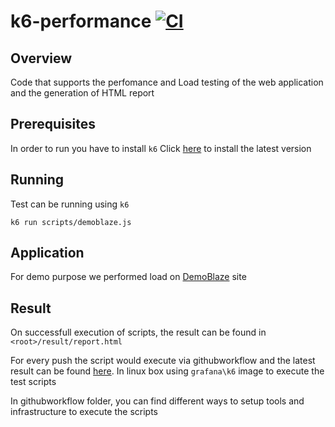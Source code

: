 # k6-performance [![CI](https://github.com/thananauto/k6-performance/actions/workflows/main.yml/badge.svg)](https://github.com/thananauto/k6-performance/actions/workflows/main.yml)

## Overview
Code that supports the perfomance and Load testing of the web application and the generation of HTML report

## Prerequisites

In order to run you have to install `k6` Click [here](https://k6.io/docs/get-started/installation/) to install the latest version

 ## Running
 Test can be running using `k6`

 ```k6 run scripts/demoblaze.js```


 ## Application 
 For demo purpose we performed load on [DemoBlaze](http://blazedemo.com') site

 ## Result
 On successfull execution of scripts, the result can be found in `<root>/result/report.html` 




 For every push the script would execute via githubworkflow and the latest result can be found [here](https://thananauto.github.io/k6-performance/result/report.html). In linux box using `grafana\k6` image to execute the test scripts

 In githubworkflow folder, you can find different ways to setup tools and infrastructure to execute the scripts